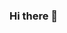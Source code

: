 ### Hi there 👋

<!--
**lpzgamer/lpzgamer** is a ✨ _special_ ✨ repository because its `README.md` (this file) appears on your GitHub profile.

- 🔭 I've worked on IT Reingenierías S. de R.L. as Data Analyst
💬 I'm recently graduated from Computer Systems Engineering in Tecnológico Superior de Jalisco. I'm still learning to code and looking for new professional opportunities, my preferred programming languages are Python and Java focusing in 🌱 Machine Learning, 🤔 Artificial Intelligence, ⚡ Object oriented codes and 😄 Data Science!
- 🌱 I’m currently learning ...
- 👯 I’m looking to collaborate on ...
- 🤔 I’m looking for help with ...
- 💬 Ask me about ...
- 📫 How to reach me: ...
- 😄 Pronouns: ...
- ⚡ Fun fact: ...
-->
